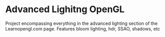 # Advanced Lighitng OpenGL
 Project encompassing everything in the advanced lighting section of the Learnopengl.com page. Features bloom lighting, hdr, SSAO, shadows, etc
